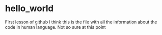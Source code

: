 # hello_world
First lesson of github
I think this is the file with all the information about the code in human language.
Not so sure at this point
